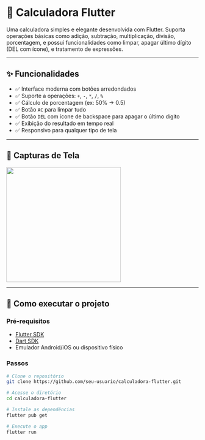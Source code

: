 # 📱 Calculadora Flutter

Uma calculadora simples e elegante desenvolvida com Flutter. Suporta operações básicas como adição, subtração, multiplicação, divisão, porcentagem, e possui funcionalidades como limpar, apagar último dígito (DEL com ícone), e tratamento de expressões.

---

## ✨ Funcionalidades

- ✅ Interface moderna com botões arredondados
- ✅ Suporte a operações: `+`, `-`, `*`, `/`, `%`
- ✅ Cálculo de porcentagem (ex: 50% → 0.5)
- ✅ Botão `AC` para limpar tudo
- ✅ Botão `DEL` com ícone de backspace para apagar o último dígito
- ✅ Exibição do resultado em tempo real
- ✅ Responsivo para qualquer tipo de tela

---

## 📸 Capturas de Tela

<img src="https://github.com/user-attachments/assets/bd647109-1082-4dad-80bd-59973856d1c1/IMG-20250514-WA0007" width="300"/>

---

## 🚀 Como executar o projeto

### Pré-requisitos

- [Flutter SDK](https://docs.flutter.dev/get-started/install)
- [Dart SDK](https://dart.dev/get-dart)
- Emulador Android/iOS ou dispositivo físico

### Passos

```bash
# Clone o repositório
git clone https://github.com/seu-usuario/calculadora-flutter.git

# Acesse o diretório
cd calculadora-flutter

# Instale as dependências
flutter pub get

# Execute o app
flutter run
